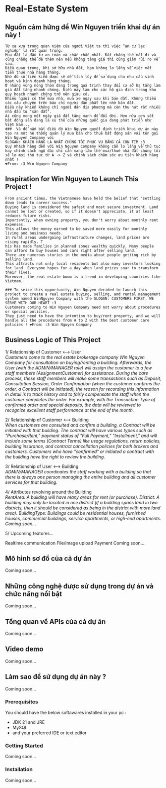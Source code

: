 # Real-Estate System

  ## Nguồn cảm hứng để Win Nguyen triển khai dự án này !
    Từ xa xưa trong quan niệm của người Việt ta thì việc “an cư lạc nghiệp” là rất quan trọng. 
    Mua đất là đầu tư an toàn và chắc chắn nhất. Đất chẳng thể mất đi và cũng chẳng thể đẻ thêm nên nếu không tăng giá thì cũng giảm rủi ro về sau. 
    Điều quan trọng, khi sở hữu nhà đất, bạn không lo lắng về việc mất tiền thuê nhà hàng tháng. 
    Nhờ đó số tiền kiếm được sẽ dễ tích lũy để sử dụng cho nhu cầu sinh hoạt và kinh doanh hàng tháng. 
    Ở những vùng nông thôn đang trong quá trình thay đổi cơ sở hạ tầng làm giá đất tăng nhanh chóng. Điều này làm cho các hộ gia đình trong khu quy hoạch nhanh chóng trở nên giàu có. 
    Nhiều người có thể mua nhà, mua xe ngay sau khi bán đất. Không thiếu các câu chuyên trên báo chí người dân phất lên nhờ bán đất. 
    Điều này khiến không chỉ người dân địa phương mà còn thu hút rất nhiều nhà đầu tư "săn đất". 
    Ai cũng mong một ngày giá đất tăng mạnh để đổi đời. Hơn nữa cơn sốt bất động sản đang là xu thế của những quốc gia đang phát triển như Việt Nam...
    ###  Và để nắm bắt điều đó Win Nguyen quyết định triển khai dự án này tạo ra một hệ thống quản lý mua bán cho thuê bất động sản với tên gọi Win Nguyen Company với 
    SLOGAN: KHÁCH HÀNG LÀ NHẤT CHÚNG TÔI PHỤC VỤ BẰNG CẢ CON TIM :3
    Quý Khách hàng đến với Win Nguyen Company không cần lo lắng về thủ tục hay chính sách ngộ đãi chỉ cần mang tâm thế mua/thuê nhà đất chúng tôi sẽ lo mọi thủ tục từ A -> Z và chính sách chăm sóc ưu tiên khách hàng nhất ! 
    ❤From: :3 Win Nguyen Company

## Inspiration for Win Nguyen to Launch This Project !
    From ancient times, the Vietnamese have held the belief that "settling down leads to career success." 
    Buying land is considered the safest and most secure investment. Land cannot be lost or created, so if it doesn't appreciate, it at least reduces future risks. 
    Importantly, when owning property, you don't worry about monthly rent expenses. 
    This allows the money earned to be saved more easily for monthly living and business needs.
    In rural areas undergoing infrastructure changes, land prices are rising rapidly. T
    his has made families in planned zones wealthy quickly. Many people can afford to buy houses and cars right after selling land. 
    There are numerous stories in the media about people getting rich by selling land. 
    This attracts not only local residents but also many investors looking for land. Everyone hopes for a day when land prices soar to transform their lives. 
    Moreover, the real estate boom is a trend in developing countries like Vietnam.
    
    ### To seize this opportunity, Win Nguyen decided to launch this project to create a real estate buying, selling, and rental management system named WinNguyen Company with the SLOGAN: CUSTOMERS FIRST, WE SERVE WITH OUR HEART :3
    Customers coming to Win Nguyen Company need not worry about procedures or special policies. 
    They just need to have the intention to buy/rent property, and we will handle all the procedures from A to Z with the best customer care policies ! ❤From: :3 Win Nguyen Company

## Business Logic of This Project
1/ Relationship of Customer <--> User</br>
<i>Customers come to the real estate brokerage company Win Nguyen Company for consultation on buying/renting a building.
Afterwards, the User (with the ADMIN/MANAGER role) will assign the customer to a few staff members (AssignmentCustomer) for assistance.
During the care process, these staff members will make some transactions such as Deposit, Consultation Session, Order Confirmation (when the customer confirms the order, a Contract will be initiated), the reason for recording this information in detail is to track history and to fairly compensate the staff when the customer completes the order. For example, with the Transaction Type of confirmed order and special deposits, the data will be reviewed to recognize excellent staff performance at the end of the month.</i></br>

2/ Relationship of Customer <--> Building</br>
<i>When customers are consulted and confirm a building, a Contract will be initiated with that building.
The contract will have various types such as "Purchase/Rent," payment status of "Full Payment," "Installment," and will include some terms (Contract Terms) like usage regulations, return policies, building insurance, and contract cancellation policies for both brokers and customers.
Customers who have "confirmed" or initiated a contract with the building have the right to review the building.</i></br>

3/ Relationship of User <--> Building</br>
<i>ADMIN/MANAGER coordinates the staff working with a building so that there is always one person managing the entire building and all customer services for that building.</i></br>

4/ Attributes revolving around the Building</br>
<i>RentArea: A building will have many areas for rent (or purchase).
District: A building may only be located in one district (if a building spans land in two districts, then it should be considered as being in the district with more land area).
BuildingType: Buildings could be residential houses, furnished houses, commercial buildings, service apartments, or high-end apartments.
Coming soon...</i></br>


5/ Upcoming features...</br>

Realtime communication
File/image upload
Payment
Coming soon...</br>

## Mô hình sơ đồ của cả dự án 
Coming soon...

## Những công nghệ được sử dụng trong dự án và chức năng nổi bật
Coming soon...

## Tổng quan về APIs của cả dự án
Coming soon...

## Video demo
Coming soon...

## Làm sao để sử dụng dự án này ?
Coming soon...

### Prerequisites
  You should have the below softawares installed in your pc :
  * JDK 21 and JRE
  * MySQL
  * and your preferred IDE or text editor
### Getting Started
Coming soon...

### Installation
Coming soon...
